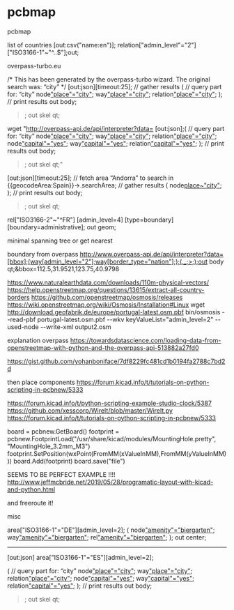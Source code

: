 # pcbmap
pcbmap

list of countries
[out:csv("name:en")]; relation["admin_level"="2"]["ISO3166-1"~"^..$"];out;

overpass-turbo.eu

/*
This has been generated by the overpass-turbo wizard.
The original search was:
“city”
*/
[out:json][timeout:25];
// gather results
(
  // query part for: “city”
  node["place"="city"]({{bbox}});
  way["place"="city"]({{bbox}});
  relation["place"="city"]({{bbox}});
);
// print results
out body;
>;
out skel qt;

 wget "http://overpass-api.de/api/interpreter?data=
[out:json];(
  // query part for: “city”
  node["place"="city"](35.960,-10.261,44.119,4.614);
  way["place"="city"](35.960,-10.261,44.119,4.614);
  relation["place"="city"](35.960,-10.261,44.119,4.614);
  node["capital"="yes"](35.960,-10.261,44.119,4.614);
  way["capital"="yes"](35.960,-10.261,44.119,4.614);
  relation["capital"="yes"](35.960,-10.261,44.119,4.614);
);
// print results
out body;
>;
out skel qt;"



[out:json][timeout:25];
// fetch area “Andorra” to search in
{{geocodeArea:Spain}}->.searchArea;
// gather results
(
  node[place~"city"](area.searchArea);
);
// print results
out body;
>;
out skel qt;

rel["ISO3166-2"~"^FR"]
   [admin_level=4]
   [type=boundary]
   [boundary=administrative];
out geom;


minimal spanning tree or get nearest



boundary from overpass
http://www.overpass-api.de/api/interpreter?data=[bbox];(way[admin_level="2"];way[border_type="nation"];);(._;>;);out body qt;&bbox=112.5,31.9521,123.75,40.9798

https://www.naturalearthdata.com/downloads/110m-physical-vectors/
https://help.openstreetmap.org/questions/13615/extract-all-country-borders
https://github.com/openstreetmap/osmosis/releases
https://wiki.openstreetmap.org/wiki/Osmosis/Installation#Linux
wget http://download.geofabrik.de/europe/portugal-latest.osm.pbf
bin/osmosis --read-pbf portugal-latest.osm.pbf --wkv keyValueList="admin_level=2" --used-node --write-xml output2.osm

explanation overpass
https://towardsdatascience.com/loading-data-from-openstreetmap-with-python-and-the-overpass-api-513882a27fd0

https://gist.github.com/yohanboniface/7df8229fc481cd1b0194fa2788c7bd2d

then place components
https://forum.kicad.info/t/tutorials-on-python-scripting-in-pcbnew/5333

https://forum.kicad.info/t/python-scripting-example-studio-clock/5387
https://github.com/xesscorp/WireIt/blob/master/WireIt.py
https://forum.kicad.info/t/tutorials-on-python-scripting-in-pcbnew/5333

board = pcbnew.GetBoard()
footprint = pcbnew.FootprintLoad("/usr/share/kicad/modules/MountingHole.pretty", "MountingHole_3.2mm_M3")
footprint.SetPosition(wxPoint(FromMM(xValueInMM),FromMM(yValueInMM)))
board.Add(footprint)
board.save("file")

SEEMS TO BE PERFECT EXAMPLE !!!!
http://www.jeffmcbride.net/2019/05/28/programatic-layout-with-kicad-and-python.html

and freeroute it!


misc


area["ISO3166-1"="DE"][admin_level=2];
(
 node["amenity"="biergarten"](area);
  way["amenity"="biergarten"](area);
  rel["amenity"="biergarten"](area);
);
out center;


---
[out:json]
area["ISO3166-1"="ES"][admin_level=2];

(
  // query part for: “city”
  node["place"="city"](area);
  way["place"="city"](area);
  relation["place"="city"](area);
  node["capital"="yes"](area);
  way["capital"="yes"](area);
  relation["capital"="yes"](area);
);
// print results
out body;
>;
out skel qt;
